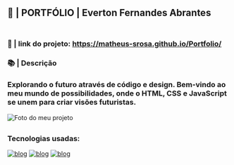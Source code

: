 ﻿## 📁 | PORTFÓLIO | Everton Fernandes Abrantes <br><br>

### 🚀 | link do projeto: https://matheus-srosa.github.io/Portfolio/

### 📚 | Descrição

### Explorando o futuro através de código e design. Bem-vindo ao meu mundo de possibilidades, onde o HTML, CSS e JavaScript se unem para criar visões futuristas. 

<img src="assets/img/Capa_Portfolio.png" alt="Foto do meu projeto"> 

##

### Tecnologias usadas:

[![blog](https://img.shields.io/badge/HTML5-E34F26?style=for-the-badge&logo=html5&logoColor=white)]()
[![blog](https://img.shields.io/badge/CSS3-1572B6?style=for-the-badge&logo=css3&logoColor=white)]()
[![blog](https://img.shields.io/badge/JavaScript-F7DF1E?style=for-the-badge&logo=javascript&logoColor=black)]()

